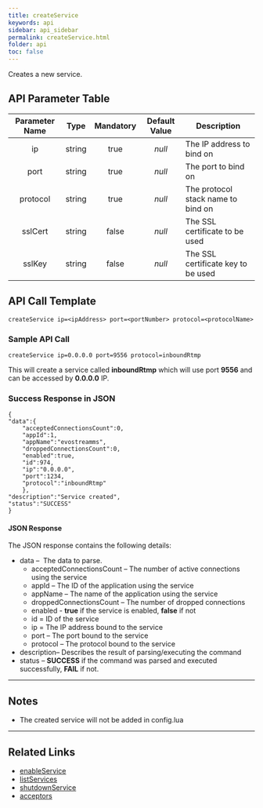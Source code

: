 ```yaml
---
title: createService
keywords: api
sidebar: api_sidebar
permalink: createService.html
folder: api
toc: false
---
```




Creates a new service. 



## API Parameter Table

| **Parameter Name** |  Type  | **Mandatory** | **Default Value** | **Description**                    |
| :----------------: | :----: | :-----------: | :---------------: | ---------------------------------- |
|         ip         | string |     true      |      *null*       | The IP address to bind on          |
|        port        | string |     true      |      *null*       | The port to bind on                |
|      protocol      | string |     true      |      *null*       | The protocol stack name to bind on |
|      sslCert       | string |     false     |      *null*       | The SSL certificate to be used     |
|       sslKey       | string |     false     |      *null*       | The SSL certificate key to be used |



## API Call Template

``` 
createService ip=<ipAddress> port=<portNumber> protocol=<protocolName>
```



### Sample API Call

```
createService ip=0.0.0.0 port=9556 protocol=inboundRtmp
```

This will create a service called **inboundRtmp** which will use port **9556** and can be accessed by **0.0.0.0** IP.



### Success Response in JSON

```
{
"data":{
    "acceptedConnectionsCount":0,
    "appId":1,
    "appName":"evostreamms",
    "droppedConnectionsCount":0,
    "enabled":true,
    "id":974,
    "ip":"0.0.0.0",
    "port":1234,
    "protocol":"inboundRtmp"
    },
"description":"Service created",
"status":"SUCCESS"
}
```



#### JSON Response

The JSON response contains the following details:

- data –  The data to parse.
  - acceptedConnectionsCount – The number of active connections using the service
  - appId – The ID of the application using the service
  - appName – The name of the application using the service
  - droppedConnectionsCount – The number of dropped connections
  - enabled - **true** if the service is enabled, **false** if not
  - id = ID of the service
  - ip = The IP address bound to the service
  - port – The port bound to the service
  - protocol – The protocol bound to the service
- description– Describes the result of parsing/executing the command
- status – **SUCCESS** if the command was parsed and executed successfully, **FAIL** if not.

------

## Notes

- The created service will not be added in config.lua


------

## Related Links

- [enableService](api_enableService.html)
- [listServices](api_listServices.html)
- [shutdownService](api_shutdownService.html)
- [acceptors](userguide_configlua.html#acceptors)